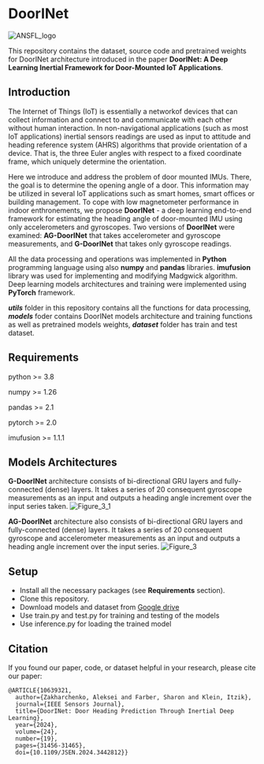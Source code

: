 # DoorINet
![ANSFL_logo](https://github.com/ansfl/DoorINet/assets/89016122/f98fb44e-5e0e-4cd8-b4cf-c5417be76161)

This repository contains the dataset, source code and pretrained weights for DoorINet architecture introduced in the paper **DoorINet: A Deep Learning Inertial Framework for Door-Mounted IoT Applications**.

## Introduction
The Internet of Things (IoT) is essentially a networkof devices that can collect information and connect to and communicate with each other without human interaction.
In non-navigational applications (such as most IoT applications) inertial sensors readings are used as input to attitude and heading reference system (AHRS) algorithms that provide orientation of a device. That is, the three Euler angles with respect to a fixed coordinate frame, which uniquely determine the orientation.

Here we introduce and address the problem of door mounted IMUs. There, the goal is to determine the opening angle of a door. This information may be utilized in several IoT applications such as smart homes, smart offices or building management. To cope with low magnetometer performance in indoor enthronements, we propose **DoorINet** - a deep learning end-to-end framework for estimating the heading angle of door-mounted IMU using only accelerometers and gyroscopes. Two versions of **DoorINet** were examined: **AG-DoorINet** that
takes accelerometer and gyroscope measurements, and **G-DoorINet** that takes only gyroscope readings.

All the data processing and operations was implemented in **Python** programming language using also **numpy** and **pandas** libraries. **imufusion** library was used for implementing and modifying Madgwick algorithm. Deep learning models architectures and training were implemented using **PyTorch** framework.

_**utils**_ folder in this repository contains all the functions for data processing, _**models**_ foder contains DoorINet models architecture and training functions as well as pretrained models weights, _**dataset**_ folder has train and test dataset.

## Requirements

python >= 3.8

numpy >= 1.26

pandas >= 2.1

pytorch >= 2.0

imufusion >= 1.1.1

## Models Architectures
**G-DoorINet** architecture consists of bi-directional GRU layers and fully-connected (dense) layers. It takes a series of 20 consequent gyroscope measurements as an input and outputs a heading angle increment over the input series taken.
![Figure_3_1](https://github.com/ansfl/DoorINet/assets/89016122/ca90a2b7-cc90-4ab3-91a5-ff640724552b)

**AG-DoorINet** architecture also consists of bi-directional GRU layers and fully-connected (dense) layers. It takes a series of 20 consequent gyroscope and accelerometer measurements as an input and outputs a heading angle increment over the input series.
![Figure_3](https://github.com/ansfl/DoorINet/assets/89016122/c536ca50-f072-4c44-bbfa-48a16404d49e)

## Setup 

* Install all the necessary packages (see **Requirements** section). 
* Clone this repository.
* Download models and dataset from [Google drive](https://drive.google.com/drive/folders/11T_5DR6Rnr8eeFteVZ_w3SqR17zyQix1?usp=sharing)
* Use train.py and test.py for training and testing of the models
* Use inference.py for loading the trained model

## Citation

If you found our paper, code, or dataset helpful in your research, please cite our paper:
```
@ARTICLE{10639321,
  author={Zakharchenko, Aleksei and Farber, Sharon and Klein, Itzik},
  journal={IEEE Sensors Journal}, 
  title={DoorINet: Door Heading Prediction Through Inertial Deep Learning}, 
  year={2024},
  volume={24},
  number={19},
  pages={31456-31465},
  doi={10.1109/JSEN.2024.3442812}}


